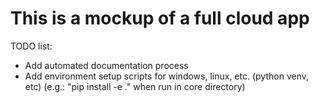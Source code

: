 # This is a mockup of a full cloud app

TODO list:

- Add automated documentation process
- Add environment setup scripts for windows, linux, etc. (python venv, etc)
  (e.g.: "pip install -e ." when run in core directory)